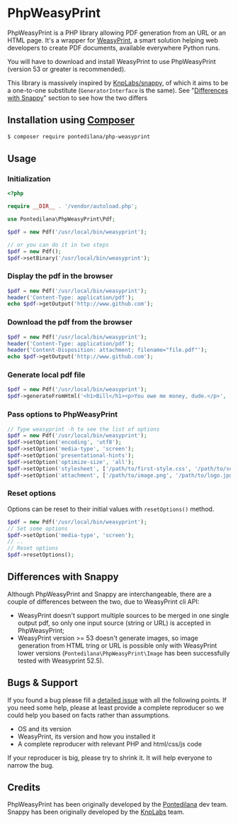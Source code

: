 # PhpWeasyPrint

PhpWeasyPrint is a PHP library allowing PDF generation from an URL or an HTML page.
It's a wrapper for [WeasyPrint](https://weasyprint.org/), a smart solution helping web developers to create PDF documents, available everywhere Python runs.

You will have to download and install WeasyPrint to use PhpWeasyPrint (version 53 or greater is recommended).

This library is massively inspired by [KnpLabs/snappy](https://github.com/KnpLabs/snappy), of which it aims to be a one-to-one substitute (`GeneratorInterface` is the same).
See "[Differences with Snappy](#differences-with-snappy)" section to see how the two differs

## Installation using [Composer](http://getcomposer.org/)

```bash
$ composer require pontedilana/php-weasyprint
```

## Usage

### Initialization

```php
<?php

require __DIR__ . '/vendor/autoload.php';

use Pontedilana\PhpWeasyPrint\Pdf;

$pdf = new Pdf('/usr/local/bin/weasyprint');

// or you can do it in two steps
$pdf = new Pdf();
$pdf->setBinary('/usr/local/bin/weasyprint');
```

### Display the pdf in the browser

```php
$pdf = new Pdf('/usr/local/bin/weasyprint');
header('Content-Type: application/pdf');
echo $pdf->getOutput('http://www.github.com');
```

### Download the pdf from the browser

```php
$pdf = new Pdf('/usr/local/bin/weasyprint');
header('Content-Type: application/pdf');
header('Content-Disposition: attachment; filename="file.pdf"');
echo $pdf->getOutput('http://www.github.com');
```

### Generate local pdf file

```php
$pdf = new Pdf('/usr/local/bin/weasyprint');
$pdf->generateFromHtml('<h1>Bill</h1><p>You owe me money, dude.</p>', '/tmp/bill-123.pdf');
```

### Pass options to PhpWeasyPrint

```php
// Type weasyprint -h to see the list of options
$pdf = new Pdf('/usr/local/bin/weasyprint');
$pdf->setOption('encoding', 'utf8');
$pdf->setOption('media-type', 'screen');
$pdf->setOption('presentational-hints');
$pdf->setOption('optimize-size', 'all');
$pdf->setOption('stylesheet', ['/path/to/first-style.css', '/path/to/second-style.css']);
$pdf->setOption('attachment', ['/path/to/image.png', '/path/to/logo.jpg']);
```

### Reset options
Options can be reset to their initial values with `resetOptions()` method.

```php
$pdf = new Pdf('/usr/local/bin/weasyprint');
// Set some options
$pdf->setOption('media-type', 'screen');
// ..
// Reset options
$pdf->resetOptions();
```

## Differences with Snappy

Although PhpWeasyPrint and Snappy are interchangeable, there are a couple of differences between the two, due to WeasyPrint cli API:

* WeasyPrint doesn't support multiple sources to be merged in one single output pdf, so only one input source (string or URL) is accepted in PhpWeasyPrint;
* WeasyPrint version >= 53 doesn't generate images, so image generation from HTML tring or URL is possible only with WeasyPrint lower versions (`Pontedilana\PhpWeasyPrint\Image` has been successfully tested with Weasyprint 52.5).

## Bugs & Support

If you found a bug please fill a [detailed issue](https://github.com/pontedilana/php-weasyprint/issues) with all the following points.
If you need some help, please at least provide a complete reproducer so we could help you based on facts rather than assumptions.

* OS and its version
* WeasyPrint, its version and how you installed it
* A complete reproducer with relevant PHP and html/css/js code

If your reproducer is big, please try to shrink it. It will help everyone to narrow the bug.

## Credits

PhpWeasyPrint has been originally developed by the [Pontedilana](https://www.pontedilana.it) dev team.  
Snappy has been originally developed by the [KnpLabs](http://knplabs.com) team.

